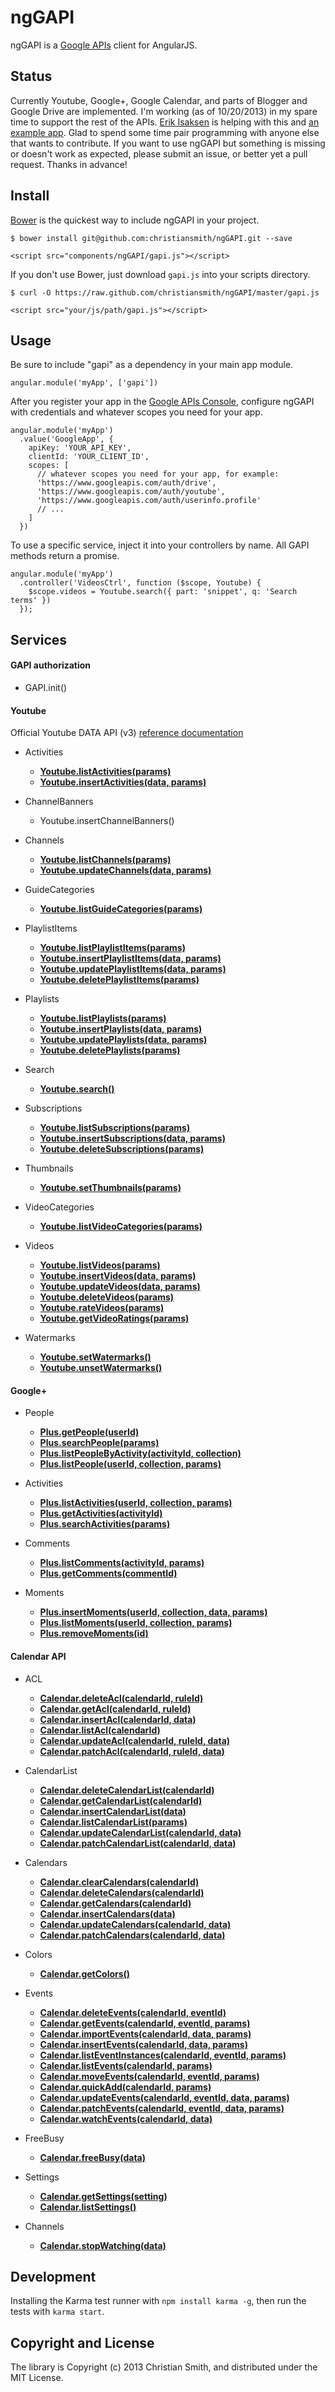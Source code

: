 # ngGAPI

ngGAPI is a [Google APIs](https://code.google.com/apis/console/) client for AngularJS. 

## Status

Currently Youtube, Google+, Google Calendar, and parts of Blogger and Google Drive are implemented. I'm working (as of 10/20/2013) in my spare time to support the rest of the APIs. [Erik Isaksen](https://github.com/Nevraeka) is helping with this and [an example app](https://github.com/christiansmith/ngOAuthExamples). Glad to spend some time pair programming with anyone else that wants to contribute. If you want to use ngGAPI but something is missing or doesn't work as expected, please submit an issue, or better yet a pull request. Thanks in advance!


## Install

[Bower](http://bower.io/) is the quickest way to include ngGAPI in your project.

    $ bower install git@github.com:christiansmith/ngGAPI.git --save

    <script src="components/ngGAPI/gapi.js"></script>

If you don't use Bower, just download `gapi.js` into your scripts directory.

    $ curl -O https://raw.github.com/christiansmith/ngGAPI/master/gapi.js

    <script src="your/js/path/gapi.js"></script>


## Usage

Be sure to include "gapi" as a dependency in your main app module.

    angular.module('myApp', ['gapi'])

After you register your app in the [Google APIs Console](https://code.google.com/apis/console), configure ngGAPI with credentials and whatever scopes you need for your app.

    angular.module('myApp')
      .value('GoogleApp', {
        apiKey: 'YOUR_API_KEY',
        clientId: 'YOUR_CLIENT_ID',
        scopes: [
          // whatever scopes you need for your app, for example:
          'https://www.googleapis.com/auth/drive',
          'https://www.googleapis.com/auth/youtube',
          'https://www.googleapis.com/auth/userinfo.profile'
          // ...
        ]  
      })

To use a specific service, inject it into your controllers by name. All GAPI methods return a promise.

    angular.module('myApp')
      .controller('VideosCtrl', function ($scope, Youtube) {
        $scope.videos = Youtube.search({ part: 'snippet', q: 'Search terms' })
      });


## Services

#### GAPI authorization

* GAPI.init()

#### Youtube

Official Youtube DATA API (v3) [reference documentation](https://developers.google.com/youtube/v3/)

* Activities
  * [**Youtube.listActivities(params)**](https://developers.google.com/youtube/v3/docs/activities/list)
  * [**Youtube.insertActivities(data, params)**](https://developers.google.com/youtube/v3/docs/activities/insert)

* ChannelBanners
  * Youtube.insertChannelBanners()

* Channels
  * [**Youtube.listChannels(params)**](https://developers.google.com/youtube/v3/docs/channels/list)
  * [**Youtube.updateChannels(data, params)**](https://developers.google.com/youtube/v3/docs/channels/update)

* GuideCategories
  * [**Youtube.listGuideCategories(params)**](https://developers.google.com/youtube/v3/docs/guideCategories/list)

* PlaylistItems
  * [**Youtube.listPlaylistItems(params)**](https://developers.google.com/youtube/v3/docs/playlistItems/list)
  * [**Youtube.insertPlaylistItems(data, params)**](https://developers.google.com/youtube/v3/docs/playlistItems/insert)
  * [**Youtube.updatePlaylistItems(data, params)**](https://developers.google.com/youtube/v3/docs/playlistItems/update)
  * [**Youtube.deletePlaylistItems(params)**](https://developers.google.com/youtube/v3/docs/playlistItems/delete)
  
* Playlists
  * [**Youtube.listPlaylists(params)**](https://developers.google.com/youtube/v3/docs/playlists/list)
  * [**Youtube.insertPlaylists(data, params)**](https://developers.google.com/youtube/v3/docs/playlists/insert)
  * [**Youtube.updatePlaylists(data, params)**](https://developers.google.com/youtube/v3/docs/playlists/update)
  * [**Youtube.deletePlaylists(params)**](https://developers.google.com/youtube/v3/docs/playlists/delete)
  
* Search
  * [**Youtube.search()**](https://developers.google.com/youtube/v3/docs/search/list)
  
* Subscriptions
  * [**Youtube.listSubscriptions(params)**](https://developers.google.com/youtube/v3/docs/subscriptions/list)
  * [**Youtube.insertSubscriptions(data, params)**](https://developers.google.com/youtube/v3/docs/subscriptions/insert)
  * [**Youtube.deleteSubscriptions(params)**](https://developers.google.com/youtube/v3/docs/subscriptions/delete)
  
* Thumbnails
  * [**Youtube.setThumbnails(params)**](https://developers.google.com/youtube/v3/docs/thumbnails)
  
* VideoCategories
  * [**Youtube.listVideoCategories(params)**](https://developers.google.com/youtube/v3/docs/videoCategories/list)
  
* Videos
  * [**Youtube.listVideos(params)**](https://developers.google.com/youtube/v3/docs/videos/list)
  * [**Youtube.insertVideos(data, params)**](https://developers.google.com/youtube/v3/docs/videos/insert)
  * [**Youtube.updateVideos(data, params)**](https://developers.google.com/youtube/v3/docs/videos/update)
  * [**Youtube.deleteVideos(params)**](https://developers.google.com/youtube/v3/docs/videos/delete)
  * [**Youtube.rateVideos(params)**](https://developers.google.com/youtube/v3/docs/videos/rate)
  * [**Youtube.getVideoRatings(params)**](https://developers.google.com/youtube/v3/docs/videos/getRating)
  
* Watermarks
  * [**Youtube.setWatermarks()**](https://developers.google.com/youtube/v3/docs/watermarks/set)
  * [**Youtube.unsetWatermarks()**](https://developers.google.com/youtube/v3/docs/watermarks/unset)


#### Google+

* People
  * [**Plus.getPeople(userId)**](https://developers.google.com/+/api/latest/people/get)
  * [**Plus.searchPeople(params)**](https://developers.google.com/+/api/latest/people/search)
  * [**Plus.listPeopleByActivity(activityId, collection)**](https://developers.google.com/+/api/latest/people/listByActivity)
  * [**Plus.listPeople(userId, collection, params)**](https://developers.google.com/+/api/latest/people/list)

* Activities
  * [**Plus.listActivities(userId, collection, params)**](https://developers.google.com/+/api/latest/activities/list)
  * [**Plus.getActivities(activityId)**](https://developers.google.com/+/api/latest/activities/get)
  * [**Plus.searchActivities(params)**](https://developers.google.com/+/api/latest/activities/search)

* Comments
  * [**Plus.listComments(activityId, params)**](https://developers.google.com/+/api/latest/comments/list)
  * [**Plus.getComments(commentId)**](https://developers.google.com/+/api/latest/comments/get)

* Moments
  * [**Plus.insertMoments(userId, collection, data, params)**](https://developers.google.com/+/api/latest/moments/insert)
  * [**Plus.listMoments(userId, collection, params)**](https://developers.google.com/+/api/latest/moments/list)
  * [**Plus.removeMoments(id)**](https://developers.google.com/+/api/latest/moments/remove)

#### Calendar API

* ACL
  * [**Calendar.deleteAcl(calendarId, ruleId)**](https://developers.google.com/google-apps/calendar/v3/reference/acl/delete)
  * [**Calendar.getAcl(calendarId, ruleId)**](https://developers.google.com/google-apps/calendar/v3/reference/acl/get)
  * [**Calendar.insertAcl(calendarId, data)**](https://developers.google.com/google-apps/calendar/v3/reference/acl/insert)
  * [**Calendar.listAcl(calendarId)**](https://developers.google.com/google-apps/calendar/v3/reference/acl/list)
  * [**Calendar.updateAcl(calendarId, ruleId, data)**](https://developers.google.com/google-apps/calendar/v3/reference/acl/update)
  * [**Calendar.patchAcl(calendarId, ruleId, data)**](https://developers.google.com/google-apps/calendar/v3/reference/acl/patch)

* CalendarList
  * [**Calendar.deleteCalendarList(calendarId)**](https://developers.google.com/google-apps/calendar/v3/reference/calendarList/delete)
  * [**Calendar.getCalendarList(calendarId)**](https://developers.google.com/google-apps/calendar/v3/reference/calendarList/get)
  * [**Calendar.insertCalendarList(data)**](https://developers.google.com/google-apps/calendar/v3/reference/calendarList/insert)
  * [**Calendar.listCalendarList(params)**](https://developers.google.com/google-apps/calendar/v3/reference/calendarList/list)
  * [**Calendar.updateCalendarList(calendarId, data)**](https://developers.google.com/google-apps/calendar/v3/reference/calendarList/update)
  * [**Calendar.patchCalendarList(calendarId, data)**](https://developers.google.com/google-apps/calendar/v3/reference/calendarList/patch)

* Calendars
  * [**Calendar.clearCalendars(calendarId)**](https://developers.google.com/google-apps/calendar/v3/reference/calendars/clear)
  * [**Calendar.deleteCalendars(calendarId)**](https://developers.google.com/google-apps/calendar/v3/reference/calendars/delete)
  * [**Calendar.getCalendars(calendarId)**](https://developers.google.com/google-apps/calendar/v3/reference/calendars/get)
  * [**Calendar.insertCalendars(data)**](https://developers.google.com/google-apps/calendar/v3/reference/calendars/insert)
  * [**Calendar.updateCalendars(calendarId, data)**](https://developers.google.com/google-apps/calendar/v3/reference/calendars/update)
  * [**Calendar.patchCalendars(calendarId, data)**](https://developers.google.com/google-apps/calendar/v3/reference/calendars/patch)

* Colors
  * [**Calendar.getColors()**](https://developers.google.com/google-apps/calendar/v3/reference/colors/get)

* Events
  * [**Calendar.deleteEvents(calendarId, eventId)**](https://developers.google.com/google-apps/calendar/v3/reference/events/delete)
  * [**Calendar.getEvents(calendarId, eventId, params)**](https://developers.google.com/google-apps/calendar/v3/reference/events/get)
  * [**Calendar.importEvents(calendarId, data, params)**](https://developers.google.com/google-apps/calendar/v3/reference/events/import)
  * [**Calendar.insertEvents(calendarId, data, params)**](https://developers.google.com/google-apps/calendar/v3/reference/events/insert)
  * [**Calendar.listEventInstances(calendarId, eventId, params)**](https://developers.google.com/google-apps/calendar/v3/reference/events/instances)
  * [**Calendar.listEvents(calendarId, params)**](https://developers.google.com/google-apps/calendar/v3/reference/events/list)
  * [**Calendar.moveEvents(calendarId, eventId, params)**](https://developers.google.com/google-apps/calendar/v3/reference/events/move)
  * [**Calendar.quickAdd(calendarId, params)**](https://developers.google.com/google-apps/calendar/v3/reference/events/quickAdd)
  * [**Calendar.updateEvents(calendarId, eventId, data, params)**](https://developers.google.com/google-apps/calendar/v3/reference/events/update)
  * [**Calendar.patchEvents(calendarId, eventId, data, params)**](https://developers.google.com/google-apps/calendar/v3/reference/events/patch)
  * [**Calendar.watchEvents(calendarId, data)**](https://developers.google.com/google-apps/calendar/v3/reference/events/watch)

* FreeBusy
  * [**Calendar.freeBusy(data)**](https://developers.google.com/google-apps/calendar/v3/reference/freebusy/query)

* Settings
  * [**Calendar.getSettings(setting)**](https://developers.google.com/google-apps/calendar/v3/reference/settings/get)
  * [**Calendar.listSettings()**](https://developers.google.com/google-apps/calendar/v3/reference/settings/list)

* Channels
  * [**Calendar.stopWatching(data)**](https://developers.google.com/google-apps/calendar/v3/reference/channels/stop)

## Development

Installing the Karma test runner with `npm install karma -g`, then run the tests with `karma start`.

## Copyright and License

The library is Copyright (c) 2013 Christian Smith, and distributed under the MIT License.
